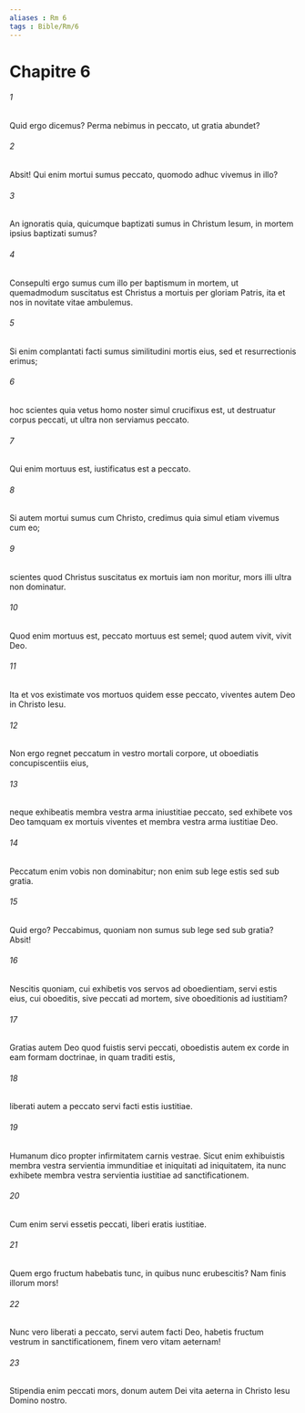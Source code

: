 ```yaml
---
aliases : Rm 6
tags : Bible/Rm/6
---
```


# Chapitre 6

###### 1
Quid ergo dicemus? Perma nebimus in peccato, ut gratia abundet?
###### 2
Absit! Qui enim mortui sumus peccato, quomodo adhuc vivemus in illo? 
###### 3
An ignoratis quia, quicumque baptizati sumus in Christum Iesum, in mortem ipsius baptizati sumus? 
###### 4
Consepulti ergo sumus cum illo per baptismum in mortem, ut quemadmodum suscitatus est Christus a mortuis per gloriam Patris, ita et nos in novitate vitae ambulemus. 
###### 5
Si enim complantati facti sumus similitudini mortis eius, sed et resurrectionis erimus; 
###### 6
hoc scientes quia vetus homo noster simul crucifixus est, ut destruatur corpus peccati, ut ultra non serviamus peccato. 
###### 7
Qui enim mortuus est, iustificatus est a peccato.
###### 8
Si autem mortui sumus cum Christo, credimus quia simul etiam vivemus cum eo; 
###### 9
scientes quod Christus suscitatus ex mortuis iam non moritur, mors illi ultra non dominatur. 
###### 10
Quod enim mortuus est, peccato mortuus est semel; quod autem vivit, vivit Deo. 
###### 11
Ita et vos existimate vos mortuos quidem esse peccato, viventes autem Deo in Christo Iesu.
###### 12
Non ergo regnet peccatum in vestro mortali corpore, ut oboediatis concupiscentiis eius, 
###### 13
neque exhibeatis membra vestra arma iniustitiae peccato, sed exhibete vos Deo tamquam ex mortuis viventes et membra vestra arma iustitiae Deo. 
###### 14
Peccatum enim vobis non dominabitur; non enim sub lege estis sed sub gratia.
###### 15
Quid ergo? Peccabimus, quoniam non sumus sub lege sed sub gratia? Absit! 
###### 16
Nescitis quoniam, cui exhibetis vos servos ad oboedientiam, servi estis eius, cui oboeditis, sive peccati ad mortem, sive oboeditionis ad iustitiam? 
###### 17
Gratias autem Deo quod fuistis servi peccati, oboedistis autem ex corde in eam formam doctrinae, in quam traditi estis, 
###### 18
liberati autem a peccato servi facti estis iustitiae.
###### 19
Humanum dico propter infirmitatem carnis vestrae. Sicut enim exhibuistis membra vestra servientia immunditiae et iniquitati ad iniquitatem, ita nunc exhibete membra vestra servientia iustitiae ad sanctificationem. 
###### 20
Cum enim servi essetis peccati, liberi eratis iustitiae. 
###### 21
Quem ergo fructum habebatis tunc, in quibus nunc erubescitis? Nam finis illorum mors! 
###### 22
Nunc vero liberati a peccato, servi autem facti Deo, habetis fructum vestrum in sanctificationem, finem vero vitam aeternam! 
###### 23
Stipendia enim peccati mors, donum autem Dei vita aeterna in Christo Iesu Domino nostro.
